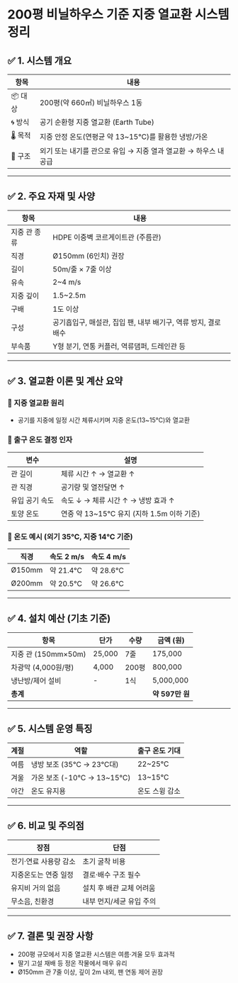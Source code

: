# 200평 비닐하우스 기준 지중 열교환 시스템 정리

## ✅ 1. 시스템 개요

| 항목 | 내용 |
|------|------|
| 📦 대상 | 200평(약 660㎡) 비닐하우스 1동  |
| 🌀 방식 | 공기 순환형 지중 열교환 (Earth Tube) |
| 🌡 목적 | 지중 안정 온도(연평균 약 13~15℃)를 활용한 냉방/가온 |
| 🔄 구조 | 외기 또는 내기를 관으로 유입 → 지중 열과 열교환 → 하우스 내 공급 |

---

## ✅ 2. 주요 자재 및 사양

| 항목 | 내용 |
|------|------|
| 지중 관 종류 | HDPE 이중벽 코르게이트관 (주름관) |
| 직경 | Ø150mm (6인치) 권장 |
| 길이 | 50m/줄 × 7줄 이상 |
| 유속 | 2~4 m/s |
| 지중 깊이 | 1.5~2.5m |
| 구배 | 1도 이상 |
| 구성 | 공기흡입구, 매설관, 집입 팬, 내부 배기구, 역류 방지, 결로 배수 |
| 부속품 | Y형 분기, 연통 커플러, 역류댐퍼, 드레인관 등 |

---

## ✅ 3. 열교환 이론 및 계산 요약

### 🔸 지중 열교환 원리
- 공기를 지중에 일정 시간 체류시키며 지중 온도(13~15℃)와 열교환

### 🔸 출구 온도 결정 인자

| 변수 | 설명 |
|------|------|
| 관 길이 | 체류 시간 ↑ → 열교환 ↑ |
| 관 직경 | 공기량 및 열전달면 ↑ |
| 유입 공기 속도 | 속도 ↓ → 체류 시간 ↑ → 냉방 효과 ↑ |
| 토양 온도 | 연중 약 13~15℃ 유지 (지하 1.5m 이하 기준) |

### 🔸 온도 예시 (외기 35℃, 지중 14℃ 기준)

| 직경 | 속도 2 m/s | 속도 4 m/s |
|-------|------------|------------|
| Ø150mm | 약 21.4℃ | 약 28.6℃ |
| Ø200mm | 약 20.5℃ | 약 26.6℃ |

---

## ✅ 4. 설치 예산 (기초 기준)

| 항목 | 단가 | 수량 | 금액 (원) |
|------|------|------|----------|
| 지중 관 (150mm×50m) | 25,000 | 7줄 | 175,000 |
| 차광막 (4,000원/평) | 4,000 | 200평 | 800,000 |
| 냉난방/제어 설비 | - | 1식 | 5,000,000 |
| **총계** |  |  | **약 597만 원** |

---

## ✅ 5. 시스템 운영 특징

| 계절 | 역할 | 출구 온도 기대 |
|------|------|----------------|
| 여름 | 냉방 보조 (35℃ → 23℃대) | 22~25℃ |
| 겨울 | 가온 보조 (-10℃ → 13~15℃) | 13~15℃ |
| 야간 | 온도 유지용 | 온도 스윙 감소 |

---

## ✅ 6. 비교 및 주의점

| 장점 | 단점 |
|------|------|
| 전기·연료 사용량 감소 | 초기 굴착 비용 |
| 지중온도는 연중 일정 | 결로·배수 구조 필수 |
| 유지비 거의 없음 | 설치 후 배관 교체 어려움 |
| 무소음, 친환경 | 내부 먼지/세균 유입 주의 |

---

## ✅ 7. 결론 및 권장 사항

- 200평 규모에서 지중 열교환 시스템은 여름·겨울 모두 효과적
- 딸기 고설 재배 등 정온 작물에서 매우 유리
- Ø150mm 관 7줄 이상, 깊이 2m 내외, 팬 연동 제어 권장